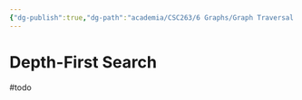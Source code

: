 ```yaml
---
{"dg-publish":true,"dg-path":"academia/CSC263/6 Graphs/Graph Traversal - Depth-First Search.md","permalink":"/academia/csc-263/6-graphs/graph-traversal-depth-first-search/","tags":["cs","lecture","note","university"],"created":"2025-02-26T02:41:18.499-05:00","updated":"2025-02-26T02:42:18.076-05:00"}
---
```



# Depth-First Search

#todo
